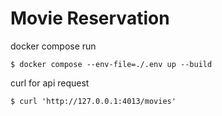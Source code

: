 # Movie Reservation

docker compose run

```shell
$ docker compose --env-file=./.env up --build
```

curl for api request

```shell
$ curl 'http://127.0.0.1:4013/movies'
```
